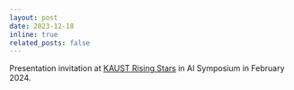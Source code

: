 ```yaml
---
layout: post
date: 2023-12-18
inline: true
related_posts: false
---
```


Presentation invitation at [KAUST Rising Stars](https://cemse.kaust.edu.sa/ai/aii-symp-2024) in AI Symposium in February 2024.
